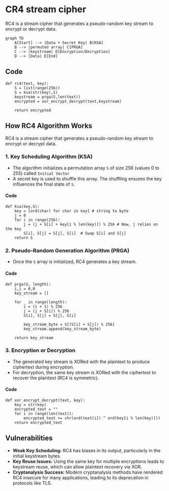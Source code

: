 # CR4 stream cipher

RC4 is a stream cipher that generates a pseudo-random key stream to encrypt or decrypt data.

```mermaid
graph TD
    A[Start] --> |Data + Secret Key| B[KSA]
    B --> |permuted array| C[PRGA]
    C --> |keystream| D[Encryption/Decryption]
    D --> |Data| E[End]

```

## Code

```
def rc4(text, key):
    S = list(range(256))
    S = ksa(str(key),S)
    keystream = prga(S,len(text))
    encrypted = xor_encrypt_decrypt(text,keystream)

    return encrypted
```

## How RC4 Algorithm Works

RC4 is a stream cipher that generates a pseudo-random key stream to encrypt or decrypt data.

### 1. **Key Scheduling Algorithm (KSA)**
- The algorithm initializes a permutation array `S` of size 256 (values 0 to 255) called `Initial Vector`
- A secret key is used to shuffle this array. The shuffling ensures the key influences the final state of `S`.

#### Code

```
def ksa(key,S):
    key = [ord(char) for char in key] # string to byte
    j = 0
    for i in range(256):
        j = (j + S[i] + key[i % len(key)]) % 256 # Now, j relies on the key
        S[i], S[j] = S[j], S[i]  # Swap S[i] and S[j]
    return S
```

### 2. **Pseudo-Random Generation Algorithm (PRGA)**
- Once the `S` array is initialized, RC4 generates a key stream.


#### Code

```
def prga(S, length):
    i,j = 0,0
    key_stream = []

    for _ in range(length):
        i = (i + 1) % 256
        j = (j + S[i]) % 256
        S[i], S[j] = S[j], S[i]

        key_stream_byte = S[(S[i] + S[j]) % 256]
        key_stream.append(key_stream_byte)

    return key_stream
```
### 3. **Encryption or Decryption**
- The generated key stream is XORed with the plaintext to produce ciphertext during encryption.
- For decryption, the same key stream is XORed with the ciphertext to recover the plaintext (RC4 is symmetric).

#### Code

```
def xor_encrypt_decrypt(text, key):
    key = str(key)
    encrypted_text = ""
    for i in range(len(text)):
        encrypted_text += chr(ord(text[i]) ^ ord(key[i % len(key)]))
    return encrypted_text
```

## Vulnerabilities

- **Weak Key Scheduling:** RC4 has biases in its output, particularly in the initial keystream bytes.
- **Key Reuse Issues:** Using the same key for multiple encryptions leads to keystream reuse, which can allow plaintext recovery via XOR.
- **Cryptanalysis Success:** Modern cryptanalysis methods have rendered RC4 insecure for many applications, leading to its deprecation in protocols like TLS.